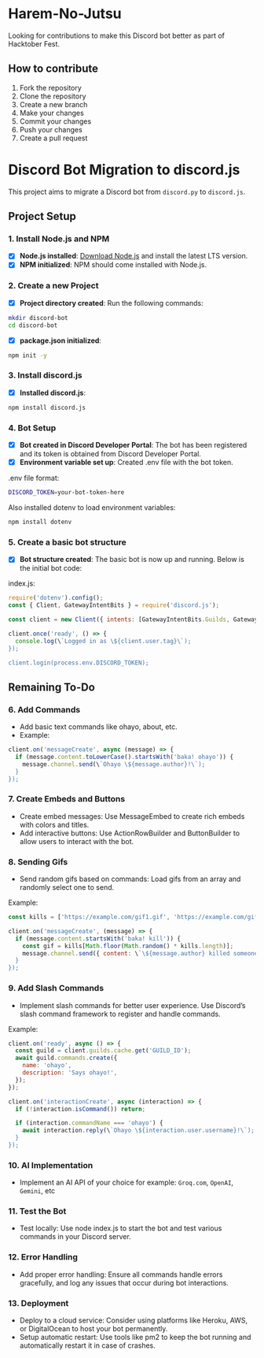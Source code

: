# Harem-No-Jutsu

Looking for contributions to make this Discord bot better as part of Hacktober Fest.

## How to contribute

1. Fork the repository
2. Clone the repository
3. Create a new branch
4. Make your changes
5. Commit your changes
6. Push your changes
7. Create a pull request

# Discord Bot Migration to discord.js

This project aims to migrate a Discord bot from `discord.py` to `discord.js`.

## Project Setup

### 1. Install Node.js and NPM
- [x] **Node.js installed**: [Download Node.js](https://nodejs.org/) and install the latest LTS version.
- [x] **NPM initialized**: NPM should come installed with Node.js.

### 2. Create a new Project
- [x] **Project directory created**: Run the following commands:
  
```bash
mkdir discord-bot
cd discord-bot
```
- [x] **package.json initialized**:

```bash
npm init -y
```

### 3. Install discord.js

- [x] **Installed discord.js**:

```bash
npm install discord.js
```

### 4. Bot Setup

- [x] **Bot created in Discord Developer Portal**: The bot has been registered and its token is obtained from Discord Developer Portal.
- [x] **Environment variable set up**: Created .env file with the bot token.

.env file format:
```bash
DISCORD_TOKEN=your-bot-token-here
```
Also installed dotenv to load environment variables:
```bash
npm install dotenv
```

### 5. Create a basic bot structure

- [x] **Bot structure created**: The basic bot is now up and running. Below is the initial bot code:

index.js:
```javascript
require('dotenv').config();
const { Client, GatewayIntentBits } = require('discord.js');

const client = new Client({ intents: [GatewayIntentBits.Guilds, GatewayIntentBits.GuildMessages, GatewayIntentBits.MessageContent] });

client.once('ready', () => {
  console.log(\`Logged in as \${client.user.tag}\`);
});

client.login(process.env.DISCORD_TOKEN);
```

## Remaining To-Do

### 6. Add Commands

- Add basic text commands like ohayo, about, etc.
- Example:

```javascript
client.on('messageCreate', async (message) => {
  if (message.content.toLowerCase().startsWith('baka! ohayo')) {
    message.channel.send(\`Ohayo \${message.author}!\`);
  }
});
```

### 7. Create Embeds and Buttons

- Create embed messages: Use MessageEmbed to create rich embeds with colors and titles.
- Add interactive buttons: Use ActionRowBuilder and ButtonBuilder to allow users to interact with the bot.

### 8. Sending Gifs

- Send random gifs based on commands: Load gifs from an array and randomly select one to send.

Example:

```javascript
const kills = ['https://example.com/gif1.gif', 'https://example.com/gif2.gif'];

client.on('messageCreate', (message) => {
  if (message.content.startsWith('baka! kill')) {
    const gif = kills[Math.floor(Math.random() * kills.length)];
    message.channel.send({ content: \`\${message.author} killed someone!\`, files: [gif] });
  }
});
```

### 9. Add Slash Commands

- Implement slash commands for better user experience. Use Discord’s slash command framework to register and handle commands.

Example:

```javascript
client.on('ready', async () => {
  const guild = client.guilds.cache.get('GUILD_ID');
  await guild.commands.create({
    name: 'ohayo',
    description: 'Says ohayo!',
  });
});

client.on('interactionCreate', async (interaction) => {
  if (!interaction.isCommand()) return;

  if (interaction.commandName === 'ohayo') {
    await interaction.reply(\`Ohayo \${interaction.user.username}!\`);
  }
});
```

### 10. AI Implementation

- Implement an AI API of your choice for example: `Groq.com`, `OpenAI`, `Gemini`, etc

### 11. Test the Bot

- Test locally: Use node index.js to start the bot and test various commands in your Discord server.

### 12. Error Handling

- Add proper error handling: Ensure all commands handle errors gracefully, and log any issues that occur during bot interactions.

### 13. Deployment

- Deploy to a cloud service: Consider using platforms like Heroku, AWS, or DigitalOcean to host your bot permanently.
- Setup automatic restart: Use tools like pm2 to keep the bot running and automatically restart it in case of crashes.